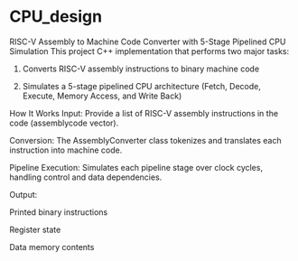 # CPU_design

RISC-V Assembly to Machine Code Converter with 5-Stage Pipelined CPU Simulation
This project C++ implementation that performs two major tasks:

1. Converts RISC-V assembly instructions to binary machine code

2. Simulates a 5-stage pipelined CPU architecture (Fetch, Decode, Execute, Memory Access, and Write Back)

How It Works
Input: Provide a list of RISC-V assembly instructions in the code (assemblycode vector).

Conversion: The AssemblyConverter class tokenizes and translates each instruction into machine code.

Pipeline Execution: Simulates each pipeline stage over clock cycles, handling control and data dependencies.

Output:

Printed binary instructions

Register state

Data memory contents

